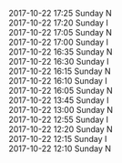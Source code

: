 2017-10-22 17:25 Sunday  N  
2017-10-22 17:20 Sunday  I  
2017-10-22 17:05 Sunday  N  
2017-10-22 17:00 Sunday  I  
2017-10-22 16:35 Sunday  N  
2017-10-22 16:30 Sunday  I  
2017-10-22 16:15 Sunday  N  
2017-10-22 16:10 Sunday  I  
2017-10-22 16:05 Sunday  N  
2017-10-22 13:45 Sunday  I  
2017-10-22 13:00 Sunday  N  
2017-10-22 12:55 Sunday  I  
2017-10-22 12:20 Sunday  N  
2017-10-22 12:15 Sunday  I  
2017-10-22 12:10 Sunday  N  
